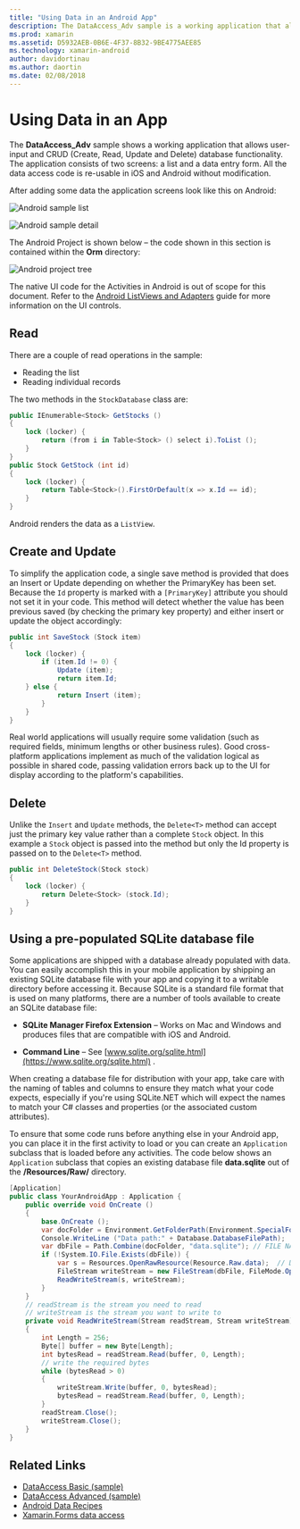 ```yaml
---
title: "Using Data in an Android App"
description: The DataAccess_Adv sample is a working application that allows user-input and create, read, update, and delete database functionality.
ms.prod: xamarin
ms.assetid: D5932AEB-0B6E-4F37-8B32-9BE4775AEE85
ms.technology: xamarin-android
author: davidortinau
ms.author: daortin
ms.date: 02/08/2018
---
```


# Using Data in an App

The **DataAccess_Adv** sample shows a working application that allows
user-input and CRUD (Create, Read, Update and Delete) database
functionality. The application consists of two screens: a list and a
data entry form. All the data access code is re-usable in iOS and
Android without modification.

After adding some data the application screens look like this on Android:

![Android sample list](using-data-in-an-app-images/image11.png "Android sample list")

![Android sample detail](using-data-in-an-app-images/image12.png "Android sample detail")

The Android Project is shown below &ndash; the code shown in this section
is contained within the **Orm** directory:

![Android project tree](using-data-in-an-app-images/image14.png "Android project tree")

The native UI code for the Activities in Android is out of scope for
this document. Refer to the
[Android ListViews and Adapters](~/android/user-interface/layouts/list-view/index.md)
guide for more information on the UI controls.

## Read

There are a couple of read operations in the sample:

- Reading the list
- Reading individual records

The two methods in the `StockDatabase` class are:

```csharp
public IEnumerable<Stock> GetStocks ()
{
    lock (locker) {
        return (from i in Table<Stock> () select i).ToList ();
    }
}
public Stock GetStock (int id)
{
    lock (locker) {
        return Table<Stock>().FirstOrDefault(x => x.Id == id);
    }
}
```

Android renders the data as a `ListView`.

## Create and Update

To simplify the application code, a single save method is provided that
does an Insert or Update depending on whether the PrimaryKey has been
set. Because the `Id` property is marked with a `[PrimaryKey]`
attribute you should not set it in your code. This method will detect
whether the value has been previous saved (by checking the primary key
property) and either insert or update the object accordingly:

```csharp
public int SaveStock (Stock item)
{
    lock (locker) {
        if (item.Id != 0) {
            Update (item);
            return item.Id;
    } else {
            return Insert (item);
        }
    }
}
```

Real world applications will usually require some validation (such as
required fields, minimum lengths or other business rules). Good
cross-platform applications implement as much of the validation logical
as possible in shared code, passing validation errors back up to the UI
for display according to the platform's capabilities.

## Delete

Unlike the `Insert` and `Update` methods, the `Delete<T>` method can
accept just the primary key value rather than a complete `Stock`
object. In this example a `Stock` object is passed into the method but
only the Id property is passed on to the `Delete<T>` method.

```csharp
public int DeleteStock(Stock stock)
{
    lock (locker) {
        return Delete<Stock> (stock.Id);
    }
}
```

## Using a pre-populated SQLite database file

Some applications are shipped with a database already populated with
data. You can easily accomplish this in your mobile application by
shipping an existing SQLite database file with your app and copying it
to a writable directory before accessing it. Because SQLite is a
standard file format that is used on many platforms, there are a number
of tools available to create an SQLite database file:

- **SQLite Manager Firefox Extension** &ndash; Works on Mac and Windows
    and produces files that are compatible with iOS and Android.

- **Command Line** &ndash; See
    [www.sqlite.org/sqlite.html](https://www.sqlite.org/sqlite.html) .

When creating a database file for distribution with your app, take care
with the naming of tables and columns to ensure they match what your
code expects, especially if you're using SQLite.NET which will expect
the names to match your C# classes and properties (or the associated
custom attributes).

To ensure that some code runs before anything else in your Android app,
you can place it in the first activity to load or you can create an
`Application` subclass that is loaded before any activities. The code
below shows an `Application` subclass that copies an existing database
file **data.sqlite** out of the **/Resources/Raw/** directory.

```csharp
[Application]
public class YourAndroidApp : Application {
    public override void OnCreate ()
    {
        base.OnCreate ();
        var docFolder = Environment.GetFolderPath(Environment.SpecialFolder.Personal);
        Console.WriteLine ("Data path:" + Database.DatabaseFilePath);
        var dbFile = Path.Combine(docFolder, "data.sqlite"); // FILE NAME TO USE WHEN COPIED
        if (!System.IO.File.Exists(dbFile)) {
            var s = Resources.OpenRawResource(Resource.Raw.data);  // DATA FILE RESOURCE ID
            FileStream writeStream = new FileStream(dbFile, FileMode.OpenOrCreate, FileAccess.Write);
            ReadWriteStream(s, writeStream);
        }
    }
    // readStream is the stream you need to read
    // writeStream is the stream you want to write to
    private void ReadWriteStream(Stream readStream, Stream writeStream)
    {
        int Length = 256;
        Byte[] buffer = new Byte[Length];
        int bytesRead = readStream.Read(buffer, 0, Length);
        // write the required bytes
        while (bytesRead > 0)
        {
            writeStream.Write(buffer, 0, bytesRead);
            bytesRead = readStream.Read(buffer, 0, Length);
        }
        readStream.Close();
        writeStream.Close();
    }
}
```

## Related Links

- [DataAccess Basic (sample)](https://github.com/xamarin/mobile-samples/tree/master/DataAccess/Basic)
- [DataAccess Advanced (sample)](https://github.com/xamarin/mobile-samples/tree/master/DataAccess/Advanced)
- [Android Data Recipes](https://github.com/xamarin/recipes/tree/master/Recipes/android/data)
- [Xamarin.Forms data access](~/xamarin-forms/data-cloud/data/databases.md)
